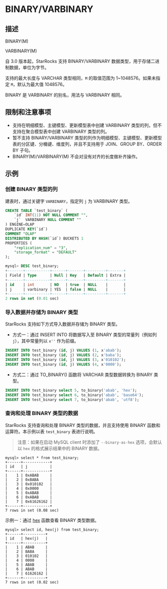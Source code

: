 # BINARY/VARBINARY

## 描述

BINARY(M)

VARBINARY(M)

自 3.0 版本起，StarRocks 支持 BINARY/VARBINARY 数据类型，用于存储二进制数据，单位为字节。

支持的最大长度与 VARCHAR 类型相同，`M` 的取值范围为 1~1048576。如果未指定 `M`，默认为最大值 1048576。

BINARY 是 VARBINARY 的别名，用法与 VARBINARY 相同。

## 限制和注意事项

- 支持在明细模型、主键模型、更新模型表中创建 VARBINARY 类型的列，但不支持在聚合模型表中创建 VARBINARY 类型的列。
- 暂不支持 BINARY/VARBINARY 类型的列作为明细模型、主键模型、更新模型表的分区键、分桶键、维度列，并且不支持用于 JOIN、GROUP BY、ORDER BY 子句。
- BINARY(M)/VARBINARY(M) 不会对没有对齐的长度做补齐操作。

## 示例

### 创建 BINARY 类型的列

建表时，通过关键字 `VARBINARY`，指定列 `j` 为 VARBINARY 类型。

```SQL
CREATE TABLE `test_binary` (
    `id` INT(11) NOT NULL COMMENT "",
    `j`  VARBINARY NULL COMMENT ""
) ENGINE=OLAP
DUPLICATE KEY(`id`)
COMMENT "OLAP"
DISTRIBUTED BY HASH(`id`) BUCKETS 1
PROPERTIES (
    "replication_num" = "3",
    "storage_format" = "DEFAULT"
);

mysql> DESC test_binary;
+-------+-----------+------+-------+---------+-------+
| Field | Type      | Null | Key   | Default | Extra |
+-------+-----------+------+-------+---------+-------+
| id    | int       | NO   | true  | NULL    |       |
| j     | varbinary | YES  | false | NULL    |       |
+-------+-----------+------+-------+---------+-------+
2 rows in set (0.01 sec)
```

### 导入数据并存储为 BINARY 类型

StarRocks 支持如下方式导入数据并存储为 BINARY 类型。

- 方式一：通过 INSERT INTO 将数据写入至 BINARY 类型的常量列（例如列 `j`），其中常量列以 `x''` 作为前缀。

```SQL
INSERT INTO test_binary (id, j) VALUES (1, x'abab');
INSERT INTO test_binary (id, j) VALUES (2, x'baba');
INSERT INTO test_binary (id, j) VALUES (3, x'010102');
INSERT INTO test_binary (id, j) VALUES (4, x'0000');
```

- 方式二：通过 TO_BINARY() 函数将 VARCHAR 类型数据转换为 BINARY 类型。

```SQL
INSERT INTO test_binary select 5, to_binary('abab', 'hex');
INSERT INTO test_binary select 6, to_binary('abab', 'base64');
INSERT INTO test_binary select 7, to_binary('abab', 'utf8');
```

### 查询和处理 BINARY 类型的数据

StarRocks 支持查询和处理 BINARY 类型的数据，并且支持使用 BINARY 函数和运算符。本示例以表 `test_binary` 表进行说明。

> 注意：如果在启动 MySQL client 时添加了 `--binary-as-hex` 选项，会默认以 `hex` 的格式展示结果中的 BINARY 数据。

```Plain Text
mysql> select * from test_binary;
+------+------------+
| id   | j          |
+------+------------+
|    1 | 0xABAB     |
|    2 | 0xBABA     |
|    3 | 0x010102   |
|    4 | 0x0000     |
|    5 | 0xABAB     |
|    6 | 0xABAB     |
|    7 | 0x61626162 |
+------+------------+
7 rows in set (0.08 sec)
```

示例一：通过 [hex](../../sql-functions/string-functions/hex.md) 函数查看 BINARY 类型数据。

```Plain Text
mysql> select id, hex(j) from test_binary;
+------+----------+
| id   | hex(j)   |
+------+----------+
|    1 | ABAB     |
|    2 | BABA     |
|    3 | 010102   |
|    4 | 0000     |
|    5 | ABAB     |
|    6 | ABAB     |
|    7 | 61626162 |
+------+----------+
7 rows in set (0.02 sec)
```
